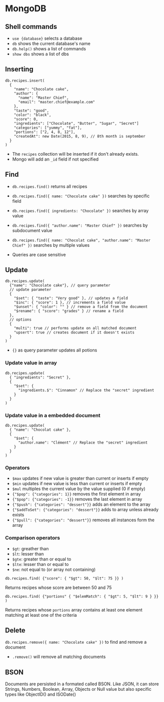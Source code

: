 MongoDB
=======


## Shell commands

* `use {database}` selects a database
* `db` shows the current database's name
* `db.help()` shows a list of commands
* `show dbs` shows a list of dbs


## Inserting

```
db.recipes.insert(
  {
    "name": "Chocolate cake",
    "author": {
      "name": "Master Chief",
      "email": "master.chief@example.com"
    },
    "taste": "good",
    "color": "black",
    "score": 0,
    "ingredients": ["Chocolate", "Butter", "Sugar", "Secret"]
    "categories": ["yummy", "fat"],
    "portions": ["2, 4, 8, 12"],
    "createdAt": new Date(2015, 8, 9), // 8th month is september
  }
)
```

* The `recipes` collection will be inserted if it don't already exists.
* Mongo will add an `_id` field if not specified

## Find

* `db.recipes.find()` returns all recipes
* `db.recipes.find({ name: "Chocolate cake" })` searches by specific field
* `db.recipes.find({ ingredients: "Chocolate" })` searches by array value
* `db.recipes.find({ "author.name": "Master Chief" })` searches by subdocument
value
* `db.recipes.find({ name: "Chocolat cake", "author.name": "Master Chief" })`
searches by multiple values

* Queries are case sensitive

## Update

```
db.recipes.update(
  {"name": "Chocolate cake"}, // query parameter
  // update parameter
  {
    "$set": { "taste": "Very good" }, // updates a field
    "$inc": { "score": 1 }, // increments a field value
    "$unset": { "color": "" } // remove a field from the document
    "$rename": { "score": "grades" } // rename a field
  },
  // options
  {  
    "multi": true // performs update on all matched document
    "upsert": true // creates document if it doesn't exists
  }
)
```

* `{}` as query parameter updates all potions

### Update value in array

```
db.recipes.update(
  { "ingredients": "Secret" },
  {
    "$set": {
      "ingredients.$": "Cinnamon" // Replace the "secret" ingredient
    }
  }
)
```

### Update value in a embedded document

```
db.recipes.update(
  { "name": "Chocolat cake" },
  {
    "$set": {
      "author.name": "Clément" // Replace the "secret" ingredient
    }
  }
)
```

### Operators

* `$max` updates if new value is greater than current or inserts if empty
* `$min` updates if new value is less than current or inserts if empty
* `$mul` multiples the current value by the value supplied (0 if empty)
* `{"$pop": {"categories": 1}}` removes the first element in array
* `{"$pop": {"categories": -1}}` removes the last element in array
* `{"$push": {"categories": "dessert"}}` adds an element to the array
* `{"$addToSet": {"categories": "dessert"}}` adds to array unless already exists
* `{"$pull": {"categories": "dessert"}}` removes all instances form the array

### Comparison operators

* `$gt`: greather than
* `$lt`: lesser than
* `$gte`: greater than or equal to
* `$lte`: lesser than or equal to
* `$ne`: not equal to (or array not containing)

```
db.recipes.find( {"score": { "$gt": 50, "$lt": 75 }} )
```
Returns recipes whose score are between 50 and 75

```
db.recipes.find( {"portions" { "$elemMatch": { "$gt": 5, "$lt": 9 } }} )
```
Returns recipes whose `portions` array contains at least one element matching
at least one of the criteria

## Delete

`db.recipes.remove({ name: "Chocolate cake" })` to find and remove a document

* `.remove()` will remove all matching documents


## BSON

Documents are persisted in a formated called BSON. Like JSON, it can store
Strings, Numbers, Boolean, Array, Objects or Null value but also specific types
like ObjectID() and ISODate()

